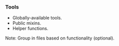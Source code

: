 ### Tools

- Globally-available tools. 
- Public mixins. 
- Helper functions.

Note: Group in files based on functionality (optional).
